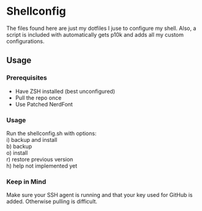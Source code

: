 # Shellconfig
The files found here are just my dotfiles I juse to configure my shell. Also, a script is included with automatically gets p10k and adds all my custom configurations.  
## Usage  
### Prerequisites
- Have ZSH installed (best unconfigured)  
- Pull the repo once
- Use Patched NerdFont
### Usage
Run the shellconfig.sh with options:  
i)	backup and install  
b)	backup  
o)	install  
r)	restore previous version  
h)	help not implemented yet  
### Keep in Mind  
Make sure your SSH agent is running and that your key used for GitHub is added. Otherwise pulling is difficult.
